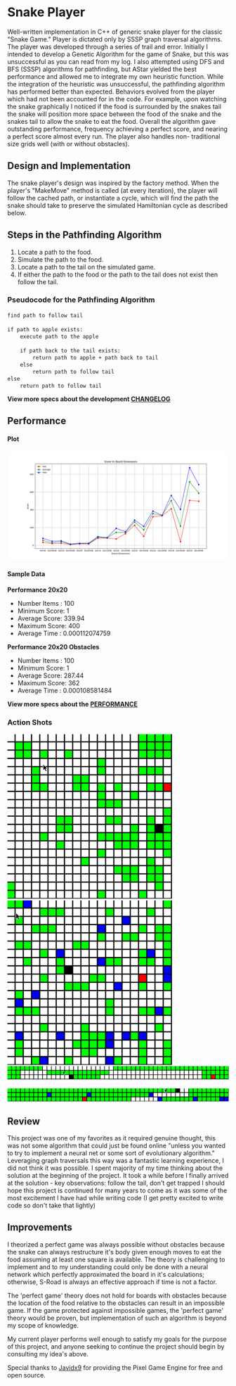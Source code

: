 # Snake Player #
Well-written implementation in C++ of generic snake player for the classic "Snake
Game." Player is dictated only by SSSP graph traversal algorithms. The player was
developed through a series of trail and error. Initially I intended to develop a
Genetic Algorithm for the game of Snake, but this was unsuccessful as you can
read from my log. I also attempted using DFS and BFS (SSSP) algorithms for
pathfinding, but AStar yielded the best performance and allowed me to integrate
my own heuristic function. While the integration of the heuristic was
unsuccessful, the pathfinding algorithm has performed better than expected.
Behaviors evolved from the player which had not been accounted for in the code.
For example, upon watching the snake graphically I noticed if the food is
surrounded by the snakes tail the snake will position more space between the
food of the snake and the snakes tail to allow the snake to eat the food.
Overall the algorithm gave outstanding performance, frequency achieving a perfect
score, and nearing a perfect score almost every run. The player also handles non-
traditional size grids well (with or without obstacles).

## Design and Implementation ##
The snake player's design was inspired by the factory method. When the player's
"MakeMove" method is called (at every iteration), the player will follow the
cached path, or instantiate a cycle, which will find the path the snake should
take to preserve the simulated Hamiltonian cycle as described below.

## Steps in the Pathfinding Algorithm ##
1. Locate a path to the food.
2. Simulate the path to the food.
3. Locate a path to the tail on the simulated game.
4. If either the path to the food or the path to the tail does not exist then
    follow the tail.
### Pseudocode for the Pathfinding Algorithm ###
```
find path to follow tail

if path to apple exists:
    execute path to the apple

    if path back to the tail exists:
        return path to apple + path back to tail
    else
        return path to follow tail
else
    return path to follow tail
```

**View more specs about the development [CHANGELOG](CHANGELOG.md)**

## Performance ##
#### Plot ####
![XY Plot of Player Performance on various sized boards](res/performancePlot.png)

#### Sample Data ####
**Performance 20x20**
- Number Items : 100
- Minimum Score: 1
- Average Score: 339.94
- Maximum Score: 400
- Average Time : 0.000112074759

**Performance 20x20 Obstacles**
- Number Items : 100
- Minimum Score: 1
- Average Score: 287.44
- Maximum Score: 362
- Average Time : 0.000108581484

**View more specs about the [PERFORMANCE](PERFORMANCE.md)**

### Action Shots ###
![Gif of snake player execution on 20x20 board](res/snake20x20.gif)
&nbsp; &nbsp; &nbsp; &nbsp; &nbsp; &nbsp; &nbsp; &nbsp; &nbsp; &nbsp;
![Gif of snake player with obstacles execution on 20x20 board](res/snakeObstacles20x20.gif)
&nbsp; &nbsp; &nbsp; &nbsp; &nbsp; &nbsp; &nbsp; &nbsp; &nbsp; &nbsp;
![Gif of snake player execution on 3x50 board](res/snake03x50.gif)
&nbsp; &nbsp; &nbsp; &nbsp; &nbsp; &nbsp; &nbsp; &nbsp; &nbsp; &nbsp;
![Gif of snake player with obstacles execution on 20x20 board](res/snakeObstacles03x50.gif)

## Review ##
This project was one of my favorites as it required genuine thought, this
was not some algorithm that could just be found online "unless you wanted
to try to implement a neural net or some sort of evolutionary algorithm."
Leveraging graph traversals this way was a fantastic learning experience,
I did not think it was possible. I spent majority of my time thinking about
the solution at the beginning of the project. It took a while before I
finally arrived at the solution -
key observations: follow the tail, don't get trapped
I should hope this project is continued for many years to come as it was
some of the most excitement I have had while writing code (I get pretty
excited to write code so don't take that lightly)

## Improvements ##
I theorized a perfect game was always possible without obstacles because the
snake can always restructure it's body given enough moves to eat the food assuming
at least one square is available. The theory is challenging to implement and to
my understanding could only be done with a neural network which perfectly
approximated the board in it's calculations; otherwise, S-Road is always an
effective approach if time is not a factor.

The 'perfect game' theory does not hold for boards with obstacles because the
location of the food relative to the obstacles can result in an impossible game.
If the game protected against impossible games, the 'perfect game' theory would
be proven, but implementation of such an algorithm is beyond my scope of
knowledge.

My current player performs well enough to satisfy my goals for the purpose of
this project, and anyone seeking to continue the project should begin by
consulting my idea's above.


Special thanks to [Javidx9](https://github.com/OneLoneCoder) for providing the
Pixel Game Engine for free and open source.
